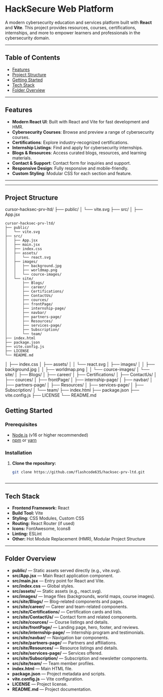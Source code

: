 # HackSecure Web Platform

A modern cybersecurity education and services platform built with **React** and **Vite**. This project provides resources, courses, certifications, internships, and more to empower learners and professionals in the cybersecurity domain.

---

## Table of Contents

- [Features](#features)
- [Project Structure](#project-structure)
- [Getting Started](#getting-started)
- [Tech Stack](#tech-stack)
- [Folder Overview](#folder-overview)

---

## Features

- **Modern React UI**: Built with React and Vite for fast development and HMR.
- **Cybersecurity Courses**: Browse and preview a range of cybersecurity courses.
- **Certifications**: Explore industry-recognized certifications.
- **Internship Listings**: Find and apply for cybersecurity internships.
- **Blogs & Resources**: Access curated blogs, resources, and learning materials.
- **Contact & Support**: Contact form for inquiries and support.
- **Responsive Design**: Fully responsive and mobile-friendly.
- **Custom Styling**: Modular CSS for each section and feature.

---

---

## Project Structure

cursor-hacksec-prv-ltd/
├── public/
│   └── vite.svg
├── src/
│   ├── App.jsx
```
cursor-hacksec-prv-ltd/
├── public/
│   └── vite.svg
├── src/
│   ├── App.jsx
│   ├── main.jsx
│   ├── index.css
│   ├── assets/
│   │   └── react.svg
│   ├── images/
│   │   ├── background.jpg
│   │   ├── worldmap.png
│   │   └── cource-images/
│   └── site/
│       ├── Blogs/
│       ├── career/
│       ├── Certifications/
│       ├── ContactUs/
│       ├── cources/
│       ├── frontPage/
│       ├── internship-page/
│       ├── navbar/
│       ├── partners-page/
│       ├── Resources/
│       ├── services-page/
│       ├── Subscription/
│       └── team/
├── index.html
├── package.json
├── vite.config.js
├── LICENSE
└── README.md
```
│   ├── index.css
│   ├── assets/
│   │   └── react.svg
│   ├── images/
│   │   ├── background.jpg
│   │   ├── worldmap.png
│   │   └── cource-images/
│   └── site/
│       ├── Blogs/
│       ├── career/
│       ├── Certifications/
│       ├── ContactUs/
│       ├── cources/
│       ├── frontPage/
│       ├── internship-page/
│       ├── navbar/
│       ├── partners-page/
│       ├── Resources/
│       ├── services-page/
│       ├── Subscription/
│       └── team/
├── index.html
├── package.json
├── vite.config.js
├── LICENSE
└── README.md

## Getting Started

### Prerequisites

- [Node.js](https://nodejs.org/) (v16 or higher recommended)
- [npm](https://www.npmjs.com/) or [yarn](https://yarnpkg.com/)

### Installation

1. **Clone the repository:**
   ```sh
   git clone https://github.com/flashcode635/hacksec-prv-ltd.git
   


---

## Tech Stack

- **Frontend Framework:** React
- **Build Tool:** Vite
- **Styling:** CSS Modules, Custom CSS
- **Routing:** React Router (if used)
- **Icons:** FontAwesome, Icons8
- **Linting:** ESLint
- **Other:** Hot Module Replacement (HMR), Modular Project Structure

---

## Folder Overview

- **public/** — Static assets served directly (e.g., vite.svg).
- **src/App.jsx** — Main React application component.
- **src/main.jsx** — Entry point for React and Vite.
- **src/index.css** — Global styles.
- **src/assets/** — Static assets (e.g., react.svg).
- **src/images/** — Image files (backgrounds, world maps, course images).
- **src/site/Blogs/** — Blog-related components and pages.
- **src/site/career/** — Career and team-related components.
- **src/site/Certifications/** — Certification cards and lists.
- **src/site/ContactUs/** — Contact form and related components.
- **src/site/cources/** — Course listings and details.
- **src/site/frontPage/** — Landing page, hero, footer, and reviews.
- **src/site/internship-page/** — Internship program and testimonials.
- **src/site/navbar/** — Navigation bar components.
- **src/site/partners-page/** — Partners and affiliations.
- **src/site/Resources/** — Resource listings and details.
- **src/site/services-page/** — Services offered.
- **src/site/Subscription/** — Subscription and newsletter components.
- **src/site/team/** — Team member profiles.
- **index.html** — Main HTML file.
- **package.json** — Project metadata and scripts.
- **vite.config.js** — Vite configuration.
- **LICENSE** — Project license.
- **README.md** — Project documentation.


